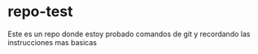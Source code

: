 # repo-test
Este es un repo donde estoy probado comandos de git y recordando las instrucciones mas basicas